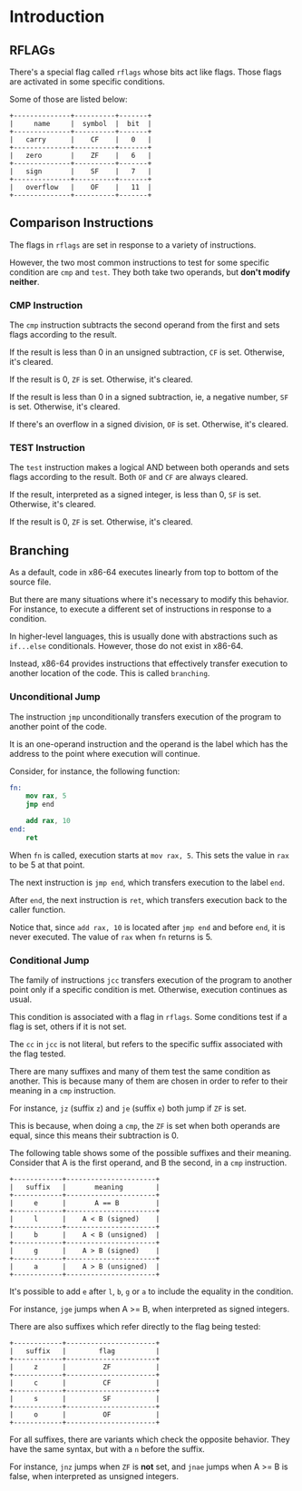 # Introduction

## RFLAGs

There's a special flag called `rflags` whose bits act like flags.
Those flags are activated in some specific conditions.

Some of those are listed below:

```
+--------------+----------+-------+
|     name     |  symbol  |  bit  |
+--------------+----------+-------+
|   carry      |    CF    |   0   |
+--------------+----------+-------+
|   zero       |    ZF    |   6   |
+--------------+----------+-------+
|   sign       |    SF    |   7   |
+--------------+----------+-------+
|   overflow   |    OF    |   11  |
+--------------+----------+-------+
```

## Comparison Instructions

The flags in `rflags` are set in response to a variety of instructions.

However, the two most common instructions to test for some specific condition are `cmp` and `test`.
They both take two operands, but **don't modify neither**.

### CMP Instruction

The `cmp` instruction subtracts the second operand from the first and sets flags according to the result.

If the result is less than 0 in an unsigned subtraction, `CF` is set.
Otherwise, it's cleared.

If the result is 0, `ZF` is set.
Otherwise, it's cleared.

If the result is less than 0 in a signed subtraction, ie, a negative number, `SF` is set.
Otherwise, it's cleared.

If there's an overflow in a signed division, `OF` is set.
Otherwise, it's cleared.

### TEST Instruction

The `test` instruction makes a logical AND between both operands and sets flags according to the result.
Both `OF` and `CF` are always cleared.

If the result, interpreted as a signed integer, is less than 0, `SF` is set.
Otherwise, it's cleared.

If the result is 0, `ZF` is set.
Otherwise, it's cleared.

## Branching

As a default, code in x86-64 executes linearly from top to bottom of the source file.

But there are many situations where it's necessary to modify this behavior.
For instance, to execute a different set of instructions in response to a condition.

In higher-level languages, this is usually done with abstractions such as `if...else` conditionals.
However, those do not exist in x86-64.

Instead, x86-64 provides instructions that effectively transfer execution to another location of the code.
This is called `branching`.

### Unconditional Jump

The instruction `jmp` unconditionally transfers execution of the program to another point of the code.

It is an one-operand instruction and the operand is the label which has the address to the point where execution will continue.

Consider, for instance, the following function:

```nasm
fn:
    mov rax, 5
    jmp end

    add rax, 10
end:
    ret
```

When `fn` is called, execution starts at `mov rax, 5`.
This sets the value in `rax` to be 5 at that point.

The next instruction is `jmp end`, which transfers execution to the label `end`.

After `end`, the next instruction is `ret`, which transfers execution back to the caller function.

Notice that, since `add rax, 10` is located after `jmp end` and before `end`, it is never executed.
The value of `rax` when `fn` returns is 5.

### Conditional Jump

The family of instructions `jcc` transfers execution of the program to another point only if a specific condition is met.
Otherwise, execution continues as usual.

This condition is associated with a flag in `rflags`.
Some conditions test if a flag is set, others if it is not set.

The `cc` in `jcc` is not literal, but refers to the specific suffix associated with the flag tested.

There are many suffixes and many of them test the same condition as another.
This is because many of them are chosen in order to refer to their meaning in a `cmp` instruction.

For instance, `jz` (suffix `z`) and `je` (suffix `e`) both jump if `ZF` is set.

This is because, when doing a `cmp`, the `ZF` is set when both operands are equal, since this means their subtraction is 0.

The following table shows some of the possible suffixes and their meaning.
Consider that A is the first operand, and B the second, in a `cmp` instruction.

```
+------------+----------------------+
|   suffix   |       meaning        |
+------------+----------------------+
|     e      |       A == B         |
+------------+----------------------+
|     l      |    A < B (signed)    |
+------------+----------------------+
|     b      |    A < B (unsigned)  |
+------------+----------------------+
|     g      |    A > B (signed)    |
+------------+----------------------+
|     a      |    A > B (unsigned)  |
+------------+----------------------+
```

It's possible to add `e` after `l`, `b`, `g` or `a` to include the equality in the condition.

For instance, `jge` jumps when A >= B, when interpreted as signed integers.

There are also suffixes which refer directly to the flag being tested:

```
+------------+----------------------+
|   suffix   |        flag          |
+------------+----------------------+
|     z      |         ZF           |
+------------+----------------------+
|     c      |         CF           |
+------------+----------------------+
|     s      |         SF           |
+------------+----------------------+
|     o      |         OF           |
+------------+----------------------+
```

For all suffixes, there are variants which check the opposite behavior.
They have the same syntax, but with a `n` before the suffix.

For instance, `jnz` jumps when `ZF` is **not** set, and `jnae` jumps when A >= B is false, when interpreted as unsigned integers.
